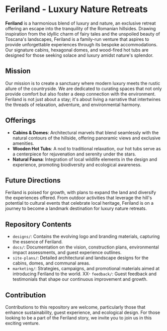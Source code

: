 # Feriland - Luxury Nature Retreats

**Feriland** is a harmonious blend of luxury and nature, an exclusive retreat offering an escape into the tranquility of the Romanian hillsides. Drawing inspiration from the idyllic charm of fairy tales and the unspoiled beauty of Toscana's landscapes, Feriland is a family-run venture that aspires to provide unforgettable experiences through its bespoke accommodations. Our signature cabins, hexagonal domes, and wood-fired hot tubs are designed for those seeking solace and luxury amidst nature's splendor.

## Mission

Our mission is to create a sanctuary where modern luxury meets the rustic allure of the countryside. We are dedicated to curating spaces that not only provide comfort but also foster a deep connection with the environment. Feriland is not just about a stay; it's about living a narrative that intertwines the threads of relaxation, adventure, and environmental harmony.

## Offerings

- **Cabins & Domes**: Architectural marvels that blend seamlessly with the natural contours of the hillside, offering panoramic views and exclusive amenities.
- **Wooden Hot Tubs**: A nod to traditional relaxation, our hot tubs serve as a centerpiece for rejuvenation and serenity under the stars.
- **Natural Fauna**: Integration of local wildlife elements in the design and experience, promoting biodiversity and ecological awareness.

## Future Directions

Feriland is poised for growth, with plans to expand the land and diversify the experiences offered. From outdoor activities that leverage the hill's potential to cultural events that celebrate local heritage, Feriland is on a journey to become a landmark destination for luxury nature retreats.

## Repository Contents

- `designs/`: Contains the evolving logo and branding materials, capturing the essence of Feriland.
- `docs/`: Documentation on the vision, construction plans, environmental impact assessments, and guest experience outlines.
- `site-plans/`: Detailed architectural and landscape designs for the cabins, domes, and communal areas.
- `marketing/`: Strategies, campaigns, and promotional materials aimed at introducing Feriland to the world.
XX- `feedback/`: Guest feedback and testimonials that shape our continuous 
improvement and growth.

## Contribution

Contributions to this repository are welcome, particularly those that enhance sustainability, guest experience, and ecological design. For those looking to be a part of the Feriland story, we invite you to join us in this exciting venture.

